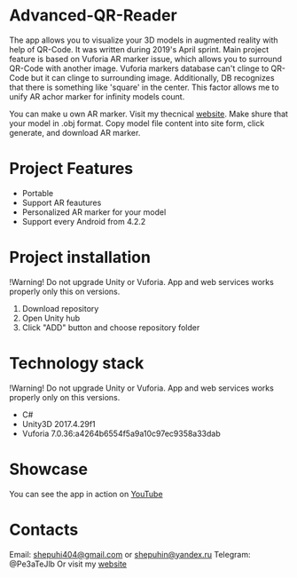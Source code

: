 # Advanced-QR-Reader
The app allows you to visualize your 3D models in augmented reality with help of QR-Code.
It was written during 2019's April sprint.
Main project feature is based on Vuforia AR marker issue, which allows you to surround QR-Code with another image. Vuforia markers database can't clinge to QR-Code but it can clinge to surrounding image. Additionally, DB recognizes that there is something like 'square' in the center. This factor allows me to unify AR achor marker for infinity models count.

You can make u own AR marker. Visit my thecnical [website](http://e98517l3.beget.tech/). Make shure that your model in .obj format. Copy model file content into site form, click generate, and download AR marker.

# Project Features
* Portable
* Support AR feautures 
* Personalized AR marker for your model
* Support every Android from 4.2.2
        
# Project installation
!Warning! Do not upgrade Unity or Vuforia. App and web services works properly only this on versions.
1. Download repository 
2. Open Unity  hub
3. Click "ADD" button and choose repository folder

# Technology stack
!Warning! Do not upgrade Unity or Vuforia. App and web services works properly only on this versions.
- C#
- Unity3D 2017.4.29f1
- Vuforia 7.0.36:a4264b6554f5a9a10c97ec9358a33dab

# Showcase
You can see the app in action on [YouTube](https://www.youtube.com/watch?v=9DGWy_s9waM)

# Contacts
Email: shepuhi404@gmail.com or shepuhin@yandex.ru
Telegram: @Pe3aTeJlb
Or visit my [website](https://sites.google.com/view/pplosstudio/%D0%B3%D0%BB%D0%B0%D0%B2%D0%BD%D0%B0%D1%8F)
